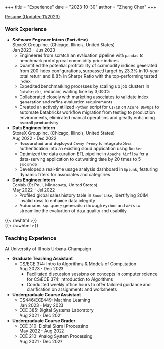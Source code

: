 +++
title = "Experience"
date = "2023-10-30"
author = "Ziheng Chen"
+++

[Resume (Updated 11/2023)](/resume.pdf)

### Work Experience
- **Software Engineer Intern (Part-time)**  
StoneX Group Inc. (Chicago, Illinois, United States)  
Jan 2023 - Jun 2023  
    - Engineered from scratch an evaluation pipeline with `pandas` to benchmark prototypical commodity price indices
    - Quantified the potential profitability of commodity indices generated from 200 index configurations, surpassed target by 23.3% in 10-year total return and 8.8% in Sharpe Ratio with the top-performing tested index
    - Expedited benchmarking processes by scaling up job clusters in `Databricks`, reducing waiting time by 3,000%
    - Collaborated closely with marketing associates to validate index generation and refine evaluation requirements
    - Created an actively utilized `Python` script for `CI/CD` on `Azure DevOps` to automate Databricks workflow migration from testing to production environments, eliminated manual operations and greatly enhancing overall productivity
- **Data Engineer Intern**  
StoneX Group Inc. (Chicago, Illinois, United States)  
Aug 2022 - Dec 2022  
    - Researched and deployed `Envoy Proxy` to integrate `Okta` authentication into an existing cloud application using `Docker`
    - Optimized the data curation ETL pipeline in `Apache Airflow` for a data-serving application to cut waiting time by 20 times to 5 seconds
    - Developed a real-time usage analysis dashboard in `Splunk`, featuring dynamic filters for associates and categories
- **Data Engineer Intern**  
Ecolab (St Paul, Minnesota, United States)  
May 2022 - Jul 2022  
    - Profiled global sales history table in `Snowflake`, identifying 201M invalid rows to enhance data integrity
    - Automated `SQL` query generation through `Python` and `APIs` to streamline the evaluation of data quality and usability

{{< rawhtml >}}
<br/>
{{< /rawhtml >}}

### Teaching Experience
At University of Illinois Urbana-Champaign
- **Graduate Teaching Assistant**
    - CS/ECE 374: Intro to Algorithms & Models of Computation  
    Aug 2023 - Dec 2023
        - Facilitated discussion sessions on concepts in computer science for CS/ECE 374: Introduction to Algorithms
        - Conducted weekly office hours to offer tailored guidance and clarification on assignments and worksheets
- **Undergraduate Course Assistant**
    - CS446/ECE449: Machine Learning  
    Jan 2023 - May 2023
    - ECE 385: Digital Systems Laboratory  
    Aug 2021 - Dec 2021
- **Undergraduate Course Grader**
    - ECE 310: Digital Signal Processing  
    May 2022 - Aug 2022
    - ECE 210: Analog System Processing  
    Aug 2021 - Dec 2022